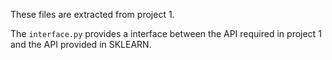 These files are extracted from project 1.  
  
The `interface.py` provides a interface between the API required in project 1 and the API provided in SKLEARN.